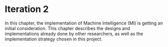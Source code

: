 # Iteration 2

In this chapter, the implementation of Machine Intelligence (MI) is getting an initial consideration. This chapter describes the designs and implementations already done by other researchers, as well as the implementation strategy chosen in this project.
